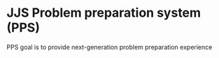 # JJS Problem preparation system (PPS)
PPS goal is to provide next-generation problem preparation experience
